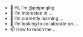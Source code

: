 - 👋 Hi, I’m @peipeiqing
- 👀 I’m interested in ...
- 🌱 I’m currently learning ...
- 💞️ I’m looking to collaborate on ...
- 📫 How to reach me ...

<!---
peipeiqing/peipeiqing is a ✨ special ✨ repository because its `README.md` (this file) appears on your GitHub profile.
You can click the Preview link to take a look at your changes.
--->
